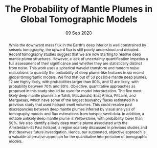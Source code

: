 ---
title: "The Probability of Mantle Plumes in Global Tomographic Models"

# Authors
# If you created a profile for a user (e.g. the default `admin` user), write the username (folder name) here 
# and it will be replaced with their full name and linked to their profile.
authors:
- A. Marignier
- A. M. G. Ferreira
- T. D. Kitching

# Author notes (optional)
author_notes: []

date: "09 Sep 2020"

# Publication type.
# Legend: 0 = Uncategorized; 1 = Conference paper; 2 = Journal article;
# 3 = Preprint / Working Paper; 4 = Report; 5 = Book; 6 = Book section;
# 7 = Thesis; 8 = Patent
publication_types: ["2"]

# Publication name and optional abbreviated publication name.
publication: "*Geochemistry, Geophysics, Geosystems*"
publication_short: "*G3*"

abstract: While the downward mass flux in the Earth's deep interior is well constrained by seismic tomography, the upward flux is still poorly understood and debated. Recent tomography studies suggest that we are now starting to resolve deep mantle plume structures. However, a lack of uncertainty quantification impedes a full assessment of their significance and whether they are statistically distinct from noise. This work uses a spherical wavelet transform and random noise realizations to quantify the probability of deep plume-like features in six recent global tomographic models. We find that out of 50 possible mantle deep plumes, 12 are highly likely, with probabilities larger than 80%, and 12 are likely, with probability between 70% and 80%. Objective, quantitative approaches as proposed in this study should be used for model interpretation. The five most likely deep mantle plumes are Tahiti, Macdonald, East Africa, Pitcairn, and Marquesas, which have some of the largest buoyancy fluxes estimated in a previous study that used hotspot swell volumes. This could resolve past discrepancies between deep mantle plumes inferred by visual analysis of tomography models and flux estimations from hotspot swell data. In addition, a notable unlikely deep mantle plume is Yellowstone, with probability lower than 50%. We also identify a likely deep mantle plume associated with the Amsterdam-St Paul hotspot, a region scarcely discussed in previous studies and that deserves future investigation. Hence, our automated, objective approach is a valuable alternative approach for the quantitative interpretation of tomographic models.

tags: []

# Custom links (uncomment lines below)
links:
- name: URL
  url: https://agupubs.onlinelibrary.wiley.com/doi/10.1029/2020GC009276
  icon_pack: fas
  icon: globe
- name: DOI
  url: https://doi.org/10.1029/2020gc009276
  icon_pack: ai
  icon: doi
- name: Code
  url: https://github.com/auggiemarignier/TomoSNR
  icon_pack: fab
  icon: github
---